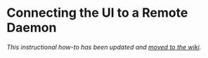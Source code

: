 # Connecting the UI to a Remote Daemon

_This instructional how-to has been updated and [moved to the wiki](https://github.com/WheatNetwork/wheat-blockchain/wiki/Connecting-the-UI-to-a-remote-daemon)._
